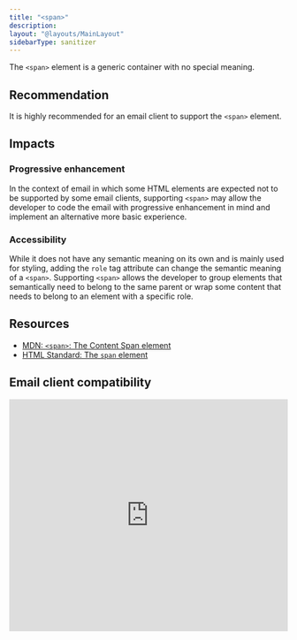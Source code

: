 ```yaml
---
title: "<span>"
description:
layout: "@layouts/MainLayout"
sidebarType: sanitizer
---
```


The `<span>` element is a generic container with no special meaning.

## Recommendation

It is highly recommended for an email client to support the `<span>` element. 


## Impacts

### Progressive enhancement

In the context of email in which some HTML elements are expected not to be supported by some email clients, supporting `<span>` may allow the developer to code the email with progressive enhancement in mind and implement an alternative more basic experience.

### Accessibility

While it does not have any semantic meaning on its own and is mainly used for styling, adding the `role` tag attribute can change the semantic meaning of a `<span>`. Supporting `<span>` allows the developer to group elements that semantically need to belong to the same parent or wrap some content that needs to belong to an element with a specific role.


## Resources

- [MDN: `<span>`: The Content Span element](https://developer.mozilla.org/en-US/docs/Web/HTML/Element/span)
- [HTML Standard: The `span` element](https://html.spec.whatwg.org/multipage/text-level-semantics.html#the-span-element)


## Email client compatibility

<iframe title="Can I email… &lt;span&gt; element" src="https://embed.caniemail.com/html-span/" width="640" height="420" style="width:100%; max-width:40rem; height:26.25rem; border:none;" loading="lazy"></iframe>